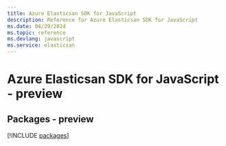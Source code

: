 ```yaml
---
title: Azure Elasticsan SDK for JavaScript
description: Reference for Azure Elasticsan SDK for JavaScript
ms.date: 04/29/2024
ms.topic: reference
ms.devlang: javascript
ms.service: elasticsan
---
```

# Azure Elasticsan SDK for JavaScript - preview
## Packages - preview
[!INCLUDE [packages](elasticsan-index.md)]